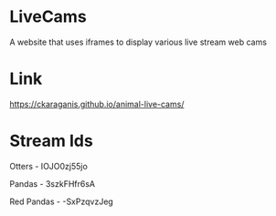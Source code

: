 # LiveCams
A website that uses iframes to display various live stream web cams

# Link
https://ckaraganis.github.io/animal-live-cams/

# Stream Ids
Otters - IOJO0zj55jo

Pandas - 3szkFHfr6sA

Red Pandas - -SxPzqvzJeg
